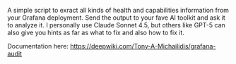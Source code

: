 A simple script to exract all kinds of health and capabilities information from your Grafana deployment. Send the output to your fave AI toolkit and ask it to analyze it. I personally use Claude Sonnet 4.5, but others like GPT-5 can also give you hints as far as what to fix and also how to fix it. 

Documentation here: https://deepwiki.com/Tony-A-Michailidis/grafana-audit 
